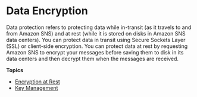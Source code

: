 # Data Encryption<a name="sns-data-encryption"></a>

Data protection refers to protecting data while in\-transit \(as it travels to and from Amazon SNS\) and at rest \(while it is stored on disks in Amazon SNS data centers\)\. You can protect data in transit using Secure Sockets Layer \(SSL\) or client\-side encryption\. You can protect data at rest by requesting Amazon SNS to encrypt your messages before saving them to disk in its data centers and then decrypt them when the messages are received\.

**Topics**
+ [Encryption at Rest](sns-server-side-encryption.md)
+ [Key Management](sns-key-management.md)